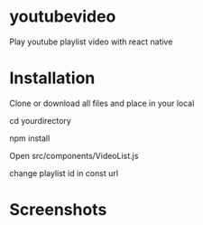 # youtubevideo

Play youtube playlist video with react native 

# Installation

Clone or download all files and place in your local

cd yourdirectory

npm install

Open src/components/VideoList.js

change playlist id in const url

# Screenshots



